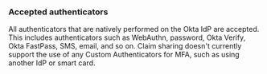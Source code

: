 ### Accepted authenticators

All authenticators that are natively performed on the Okta IdP are accepted. This includes authenticators such as WebAuthn, password, Okta Verify, Okta FastPass, SMS, email, and so on. Claim sharing doesn't currently support the use of any Custom Authenticators for MFA, such as using another IdP or smart card.